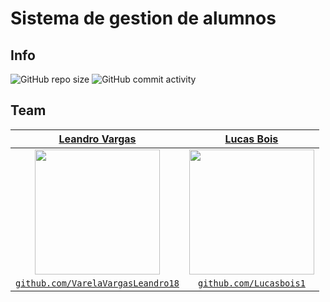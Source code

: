# Sistema de gestion de alumnos

## Info

![GitHub repo size](https://img.shields.io/github/repo-size/cfp403/Sistema-de-gestion-de-alumnos)
![GitHub commit activity](https://img.shields.io/github/commit-activity/m/CFP403/sistema-de-gestion-de-alumnos)

## Team

| <a href="https://github.com/VarelaVargasLeandro18" target="_blank">**Leandro Vargas**</a> | <a href="https://github.com/LucasBois1" target="_blank">**Lucas Bois**</a>
| :---: |:---:|
| <img src="https://avatars2.githubusercontent.com/u/60492025?s=460&v=4" width="200" height="200"> | <img src="https://avatars2.githubusercontent.com/u/44686060?s=460&v=4" width="200" height="200"> |
| <a href="http://github.com/VarelaVargasLeandro18" target="_blank">`github.com/VarelaVargasLeandro18`</a> | <a href="http://github.com/Lucasbois1" target="_blank">`github.com/Lucasbois1`</a> 
